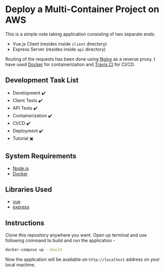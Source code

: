 # Deploy a Multi-Container Project on AWS

This is a simple note taking application consisting of two separate ends:

- Vue.js Client (resides inside `client` directory)
- Express Server (resides inside `api` directory)

Routing of the requests has been done using [Nginx](https://nginx.com/) as a reverse proxy. I have used [Docker](https://docker.com/) for containerization and [Travis CI](https://travis-ci.com/) for CI/CD.

## Development Task List

- Development :heavy_check_mark:
- Client Tests :heavy_check_mark:
- API Tests :heavy_check_mark:
- Containerization :heavy_check_mark:
- CI/CD :heavy_check_mark:
- Deployment :heavy_check_mark:
- Tutorial :heavy_multiplication_x:

## System Requirements

- [Node.js](https://nodejs.org/)
- [Docker](https://www.docker.com/get-started)

## Libraries Used

- [vue](https://vuejs.org/)
- [express](https://expressjs.com/)

## Instructions

Clone this repository anywhere you want. Open up terminal and use following command to build and run the application -

```bash
docker-compose up --build
```

Now the application will be available on `http://localhost` address on your local machine.
